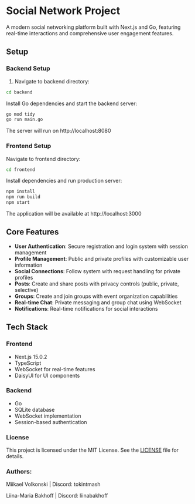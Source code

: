 # Social Network Project

A modern social networking platform built with Next.js and Go, featuring real-time interactions and comprehensive user engagement features.

## Setup

### Backend Setup

1. Navigate to backend directory:

```bash
cd backend
```

Install Go dependencies and start the backend server:

```bash
go mod tidy
go run main.go
```

The server will run on http://localhost:8080

### Frontend Setup

Navigate to frontend directory:

```bash
cd frontend
```

Install dependencies and run production server:

```bash
npm install
npm run build
npm start
```

The application will be available at http://localhost:3000

## Core Features

-   **User Authentication**: Secure registration and login system with session management
-   **Profile Management**: Public and private profiles with customizable user information
-   **Social Connections**: Follow system with request handling for private profiles
-   **Posts**: Create and share posts with privacy controls (public, private, selective)
-   **Groups**: Create and join groups with event organization capabilities
-   **Real-time Chat**: Private messaging and group chat using WebSocket
-   **Notifications**: Real-time notifications for social interactions

## Tech Stack

### Frontend

-   Next.js 15.0.2
-   TypeScript
-   WebSocket for real-time features
-   DaisyUI for UI components

### Backend

-   Go
-   SQLite database
-   WebSocket implementation
-   Session-based authentication

### License

This project is licensed under the MIT License. See the [LICENSE](https://opensource.org/license/mit) file for details.

### Authors:

Miikael Volkonski | Discord: tokintmash

Liina-Maria Bakhoff | Discord: liinabakhoff

